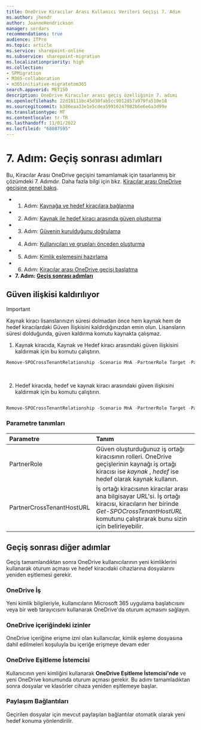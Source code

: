 ```yaml
---
title: OneDrive Kiracılar Arası Kullanıcı Verileri Geçişi 7. Adım
ms.author: jhendr
author: JoanneHendrickson
manager: serdars
recommendations: true
audience: ITPro
ms.topic: article
ms.service: sharepoint-online
ms.subservice: sharepoint-migration
ms.localizationpriority: high
ms.collection:
- SPMigration
- M365-collaboration
- m365initiative-migratetom365
search.appverid: MET150
description: OneDrive Kiracılar arası geçiş özelliğinin 7. adımı
ms.openlocfilehash: 22d18111bc45d30fab5cc9012857a979fa510e18
ms.sourcegitcommit: b386eaa33e1e5cdea59916247082b6e6e6a3d99e
ms.translationtype: MT
ms.contentlocale: tr-TR
ms.lasthandoff: 11/01/2022
ms.locfileid: "68807595"
---
```

# <a name="step-7--post-migration-steps"></a>7. Adım: Geçiş sonrası adımları

Bu, Kiracılar Arası OneDrive geçişini tamamlamak için tasarlanmış bir çözümdeki 7. Adımdır. Daha fazla bilgi için bkz. [Kiracılar arası OneDrive geçişine genel bakış](cross-tenant-onedrive-migration.md).

- 1. Adım: [Kaynağa ve hedef kiracılara bağlanma](cross-tenant-onedrive-migration-step1.md)
- 2. Adım: [Kaynak ile hedef kiracı arasında güven oluşturma](cross-tenant-onedrive-migration-step2.md) 
- 3. Adım: [Güvenin kurulduğunu doğrulama](cross-tenant-onedrive-migration-step3.md) 
- 4. Adım: [Kullanıcıları ve grupları önceden oluşturma](cross-tenant-onedrive-migration-step4.md)  
- 5. Adım: [Kimlik eşlemesini hazırlama](cross-tenant-onedrive-migration-step5.md)
- 6. Adım: [Kiracılar arası OneDrive geçişi başlatma](cross-tenant-onedrive-migration-step6.md)
- **7. Adım: [Geçiş sonrası adımları](cross-tenant-onedrive-migration-step7.md)**

## <a name="removing-trust-relationship"></a>Güven ilişkisi kaldırılıyor

>[!Important]
>Kaynak kiracı lisanslarınızın süresi dolmadan önce hem kaynak hem de hedef kiracılardaki Güven İlişkisini kaldırdığınızdan emin olun. Lisansların süresi dolduğunda, güven kaldırma komutu kaynakta çalışmaz.

1. Kaynak kiracıda, Kaynak ve Hedef kiracı arasındaki güven ilişkisini kaldırmak için bu komutu çalıştırın.

```powershell
Remove-SPOCrossTenantRelationship -Scenario MnA -PartnerRole Target -PartnerCrossTenantHostUrl <TARGETCrossTenantHostUrl>

```
</br>

2. Hedef kiracıda, hedef ve kaynak kiracı arasındaki güven ilişkisini kaldırmak için bu komutu çalıştırın.

```powershell

Remove-SPOCrossTenantRelationship -Scenario MnA -PartnerRole Target -PartnerCrossTenantHostUrl <TARGETCrossTenantHostUrl>

```


### <a name="parameter-definitions"></a>Parametre tanımları

|Parametre|Tanım|
|:-----|:-----|
|PartnerRole|Güven oluşturduğunuz iş ortağı kiracısının rolleri.  OneDrive geçişlerinin kaynağı iş ortağı kiracısı ise *kaynak* , *hedef* ise hedef olarak kaynak kullanın.
|PartnerCrossTenantHostURL|İş ortağı kiracısının kiracılar arası ana bilgisayar URL'si.  İş ortağı kiracısı, kiracıların her birinde *Get-SPOCrossTenantHostURL* komutunu çalıştırarak bunu sizin için belirleyebilir.|


## <a name="other-post-migration-steps"></a>Geçiş sonrası diğer adımlar

Geçiş tamamlandıktan sonra OneDrive kullanıcılarının yeni kimliklerini kullanarak oturum açması ve hedef kiracıdaki cihazlarına dosyalarını yeniden eşitlemesi gerekir.

### <a name="onedrive-for-business"></a>OneDrive İş
Yeni kimlik bilgileriyle, kullanıcıların Microsoft 365 uygulama başlatıcısını veya bir web tarayıcısını kullanarak OneDrive'da oturum açmasını sağlayın.

### <a name="permissions-on-onedrive-content"></a>OneDrive içeriğindeki izinler
OneDrive içeriğine erişme izni olan kullanıcılar, kimlik eşleme dosyasına dahil edilmeleri koşuluyla bu içeriğe erişmeye devam eder

### <a name="onedrive-sync-client"></a>OneDrive Eşitleme İstemcisi
Kullanıcının yeni kimliğini kullanarak **OneDrive Eşitleme İstemcisi'nde** ve yeni OneDrive konumunda oturum açması gerekir. Bu adımı tamamladıktan sonra dosyalar ve klasörler cihaza yeniden eşitlemeye başlar.

### <a name="sharing-links"></a>Paylaşım Bağlantıları
Geçirilen dosyalar için mevcut paylaşılan bağlantılar otomatik olarak yeni hedef konuma yönlendirilir.
